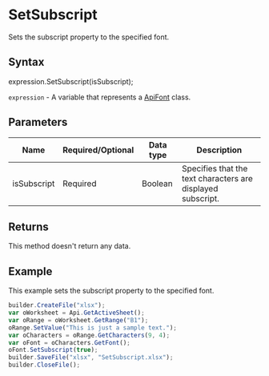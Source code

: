 # SetSubscript

Sets the subscript property to the specified font.

## Syntax

expression.SetSubscript(isSubscript);

`expression` - A variable that represents a [ApiFont](../ApiFont.md) class.

## Parameters

| **Name** | **Required/Optional** | **Data type** | **Description** |
| ------------- | ------------- | ------------- | ------------- |
| isSubscript | Required | Boolean | Specifies that the text characters are displayed subscript. |

## Returns

This method doesn't return any data.

## Example

This example sets the subscript property to the specified font.

```javascript
builder.CreateFile("xlsx");
var oWorksheet = Api.GetActiveSheet();
var oRange = oWorksheet.GetRange("B1");
oRange.SetValue("This is just a sample text.");
var oCharacters = oRange.GetCharacters(9, 4);
var oFont = oCharacters.GetFont();
oFont.SetSubscript(true);
builder.SaveFile("xlsx", "SetSubscript.xlsx");
builder.CloseFile();
```